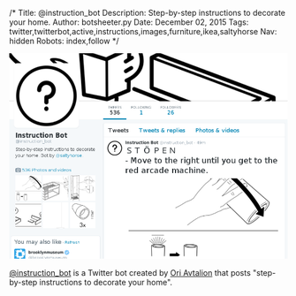 /*
Title: @instruction_bot
Description: Step-by-step instructions to decorate your home.
Author: botsheeter.py
Date: December 02, 2015
Tags: twitter,twitterbot,active,instructions,images,furniture,ikea,saltyhorse
Nav: hidden
Robots: index,follow
*/

[![](/content/bots/twitterbots/images/instruction_bot.png)](https://twitter.com/instruction_bot)

[@instruction_bot](https://twitter.com/instruction_bot) is a Twitter bot created by [Ori Avtalion](https://twitter.com/saltyhorse) that posts "step-by-step instructions to decorate your home".

